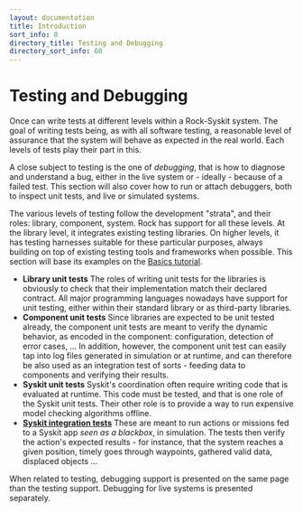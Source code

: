 ```yaml
---
layout: documentation
title: Introduction
sort_info: 0
directory_title: Testing and Debugging
directory_sort_info: 60
---
```


# Testing and Debugging

Once can write tests at different levels within a Rock-Syskit system. The
goal of writing tests being, as with all software testing, a reasonable level
of assurance that the system will behave as expected in the real world. Each
levels of tests play their part in this.

A close subject to testing is the one of _debugging_, that is how to diagnose
and understand a bug, either in the live system or - ideally - because of a
failed test. This section will also cover how to run or attach debuggers,
both to inspect unit tests, and live or simulated systems.

The various levels of testing follow the development "strata", and their
roles: library, component, system. Rock has support for all these levels. At
the library level, it integrates existing testing libraries. On higher
levels, it has testing harnesses suitable for these particular purposes,
always building on top of existing testing tools and frameworks when
possible. This section will base its examples on the [Basics tutorial](../syskit_basics/index.html).

* **Library unit tests** The roles of writing unit tests for the libraries
  is obviously to check that their implementation match their declared
  contract. All major programming languages nowadays have support for unit
  testing, either within their standard library or as third-party libraries.
* **Component unit tests** Since libraries are expected to be unit tested
  already, the component unit tests are meant to verify the dynamic behavior,
  as encoded in the component: configuration, detection of error cases, ...
  In addition, however, the component unit test can easily tap into
  log files generated in simulation or at runtime, and can therefore be
  also used as an integration test of sorts - feeding data to components
  and verifying their results.
* **Syskit unit tests** Syskit's coordination often require writing code
  that is evaluated at runtime. This code must be tested, and that is one
  role of the Syskit unit tests. Their other role is to provide a way
  to run expensive model checking algorithms offline.
* [**Syskit integration tests**](integration.html) These are meant to run
  actions or missions fed to a Syskit app _seen as a blackbox_, in
  simulation. The tests then verify the action's expected results - for
  instance, that the system reaches a given position, timely goes through
  waypoints, gathered valid data, displaced objects ...

When related to testing, debugging support is presented on the same page
than the testing support. Debugging for live systems is presented separately.